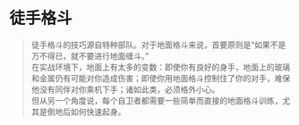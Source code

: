 # 徒手格斗

> 徒手格斗的技巧源自特种部队。对于地面格斗来说，首要原则是“如果不是万不得已，就不要进行地面缠斗。”<br>
在实战环境下，地面上有太多的变数：即使你有良好的身手，地面上的玻璃和金属仍有可能对你造成伤害；即使你用地面格斗控制住了你的对手，难保他没有同伴对你乘机下手；诸如此类，必须格外小心。<br>
但从另一个角度说，每个自卫者都需要一些简单而直接的地面格斗训练，尤其是倒地后如何快速起身。
